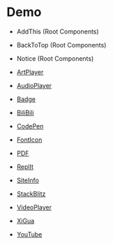# Demo

- AddThis (Root Components)

- BackToTop (Root Components)

- Notice (Root Components)

- [ArtPlayer](artplayer.md)

- [AudioPlayer](audioplayer.md)

- [Badge](badge.md)

- [BiliBili](bilibili.md)

- [CodePen](codepen.md)

- [FontIcon](fonticon.md)

- [PDF](pdf.md)

- [ReplIt](replit.md)

- [SiteInfo](siteinfo.md)

- [StackBlitz](stackblitz.md)

- [VideoPlayer](videoplayer.md)

- [XiGua](xigua.md)

- [YouTube](youtube.md)
